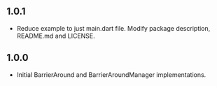 ## 1.0.1

- Reduce example to just main.dart file. Modify package description, README.md and LICENSE.

## 1.0.0

- Initial BarrierAround and BarrierAroundManager implementations.
